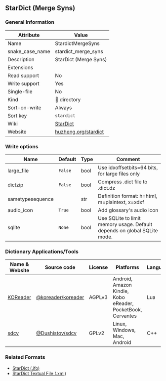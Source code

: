 ## StarDict (Merge Syns)

### General Information

| Attribute       | Value                                                |
| --------------- | ---------------------------------------------------- |
| Name            | StardictMergeSyns                                    |
| snake_case_name | stardict_merge_syns                                  |
| Description     | StarDict (Merge Syns)                                |
| Extensions      |                                                      |
| Read support    | No                                                   |
| Write support   | Yes                                                  |
| Single-file     | No                                                   |
| Kind            | 📁 directory                                          |
| Sort-on-write   | Always                                               |
| Sort key        | `stardict`                                           |
| Wiki            | [StarDict](https://en.wikipedia.org/wiki/StarDict)   |
| Website         | [huzheng.org/stardict](http://huzheng.org/stardict/) |

### Write options

| Name             | Default | Type | Comment                                                                  |
| ---------------- | ------- | ---- | ------------------------------------------------------------------------ |
| large_file       | `False` | bool | Use idxoffsetbits=64 bits, for large files only                          |
| dictzip          | `False` | bool | Compress .dict file to .dict.dz                                          |
| sametypesequence |         | str  | Definition format: h=html, m=plaintext, x=xdxf                           |
| audio_icon       | `True`  | bool | Add glossary's audio icon                                                |
| sqlite           | `None`  | bool | Use SQLite to limit memory usage. Default depends on global SQLite mode. |

### Dictionary Applications/Tools

| Name & Website                            | Source code                                                | License | Platforms                                                   | Language |
| ----------------------------------------- | ---------------------------------------------------------- | ------- | ----------------------------------------------------------- | -------- |
| [KOReader](http://koreader.rocks/)        | [@koreader/koreader](https://github.com/koreader/koreader) | AGPLv3  | Android, Amazon Kindle, Kobo eReader, PocketBook, Cervantes | Lua      |
| [sdcv](https://dushistov.github.io/sdcv/) | [@Dushistov/sdcv](https://github.com/Dushistov/sdcv)       | GPLv2   | Linux, Windows, Mac, Android                                | C++      |

### Related Formats

- [StarDict (.ifo)](./stardict.md)
- [StarDict Textual File (.xml)](./stardict_textual.md)
